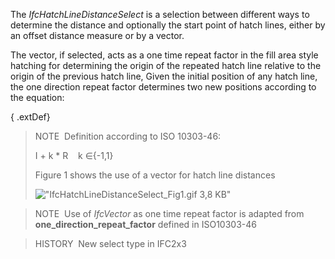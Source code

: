 The _IfcHatchLineDistanceSelect_ is a selection between different ways to determine the distance and optionally the start point of hatch lines, either by an offset distance measure or by a vector.

The vector, if selected, acts as a one time repeat factor in the fill area style hatching for determining the origin of the repeated hatch line relative to the origin of the previous hatch line, Given the initial position of any hatch line, the one direction repeat factor determines two new positions according to the equation:

{ .extDef}
> NOTE&nbsp; Definition according to ISO 10303-46:
> 
> I + k \* R &nbsp;&nbsp;&nbsp;k &isin;{-1,1}
> 
> Figure 1 shows the use of a vector for hatch line distances
> 
> !["IfcHatchLineDistanceSelect_Fig1.gif 3,8 KB"](../../../figures/ifchatchlinedistanceselect_fig1.gif "Figure 1 &mdash; vector as one direction repeat factor")

> NOTE&nbsp; Use of _IfcVector_ as one time repeat factor is adapted from **one_direction_repeat_factor** defined in ISO10303-46

> HISTORY&nbsp; New select type in IFC2x3